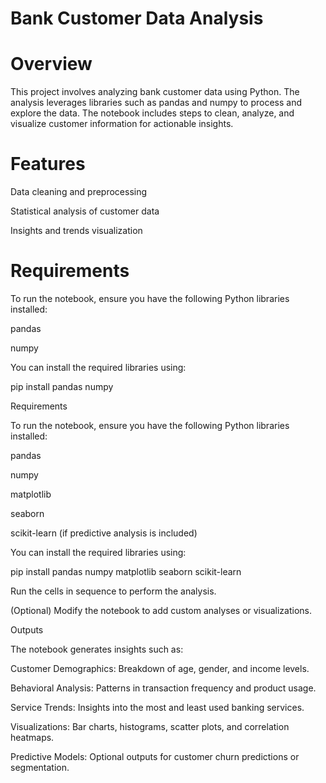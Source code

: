 # Bank Customer Data Analysis

# Overview

This project involves analyzing bank customer data using Python. The analysis leverages libraries such as pandas and numpy to process and explore the data. The notebook includes steps to clean, analyze, and visualize customer information for actionable insights.

# Features

Data cleaning and preprocessing

Statistical analysis of customer data

Insights and trends visualization

# Requirements

To run the notebook, ensure you have the following Python libraries installed:

pandas

numpy

You can install the required libraries using:

pip install pandas numpy

Requirements

To run the notebook, ensure you have the following Python libraries installed:

pandas

numpy

matplotlib

seaborn

scikit-learn (if predictive analysis is included)

You can install the required libraries using:

pip install pandas numpy matplotlib seaborn scikit-learn

Run the cells in sequence to perform the analysis.

(Optional) Modify the notebook to add custom analyses or visualizations.

Outputs

The notebook generates insights such as:

Customer Demographics: Breakdown of age, gender, and income levels.

Behavioral Analysis: Patterns in transaction frequency and product usage.

Service Trends: Insights into the most and least used banking services.

Visualizations: Bar charts, histograms, scatter plots, and correlation heatmaps.

Predictive Models: Optional outputs for customer churn predictions or segmentation.





